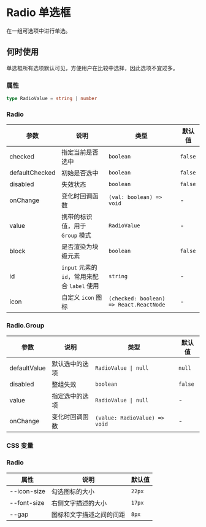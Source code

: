 # Radio 单选框

在一组可选项中进行单选。

## 何时使用

单选框所有选项默认可见，方便用户在比较中选择，因此选项不宜过多。

<code src="./demos/demo1.tsx"></code>

<code src="./demos/demo2.tsx"></code>

### 属性

```ts | pure
type RadioValue = string | number
```

### Radio

| 参数           | 说明                                         | 类型                                    | 默认值  |
| -------------- | -------------------------------------------- | --------------------------------------- | ------- |
| checked        | 指定当前是否选中                             | `boolean`                               | `false` |
| defaultChecked | 初始是否选中                                 | `boolean`                               | `false` |
| disabled       | 失效状态                                     | `boolean`                               | `false` |
| onChange       | 变化时回调函数                               | `(val: boolean) => void`                | -       |
| value          | 携带的标识值，用于 `Group` 模式              | `RadioValue`                            | -       |
| block          | 是否渲染为块级元素                           | `boolean`                               | `false` |
| id             | `input` 元素的 `id`，常用来配合 `label` 使用 | `string`                                | -       |
| icon           | 自定义 `icon` 图标                           | `(checked: boolean) => React.ReactNode` | -       |

### Radio.Group

| 参数         | 说明           | 类型                          | 默认值  |
| ------------ | -------------- | ----------------------------- | ------- |
| defaultValue | 默认选中的选项 | `RadioValue \| null`          | `null`  |
| disabled     | 整组失效       | `boolean`                     | `false` |
| value        | 指定选中的选项 | `RadioValue \| null`          | -       |
| onChange     | 变化时回调函数 | `(value: RadioValue) => void` | -       |

### CSS 变量

### Radio

| 属性        | 说明                     | 默认值 |
| ----------- | ------------------------ | ------ |
| --icon-size | 勾选图标的大小           | `22px` |
| --font-size | 右侧文字描述的大小       | `17px` |
| --gap       | 图标和文字描述之间的间距 | `8px`  |
